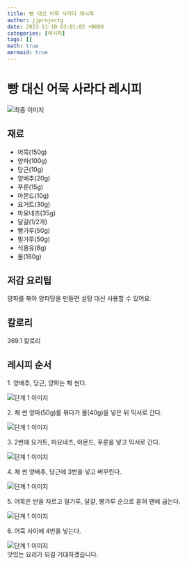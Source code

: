 ```yaml
---
title: 빵 대신 어묵 사라다 레시피
author: jjprojectg
date: 2023-11-10 03:01:02 +0000
categories: [레시피]
tags: []
math: true
mermaid: true
---
```

<meta name="og:type" content="website" />
<meta charset="UTF-8">
<div class="header">
<h1>빵 대신 어묵 사라다 레시피</h1>
</div>

<div class="container my-4">
<div class="row">
<div class="col-12 col-md-6">
<div class="recipe-image">
<img src="http://www.foodsafetykorea.go.kr/uploadimg/cook/10_01120_2.png" class="step-image" alt="최종 이미지">
</div>
</div>
<div class="col-12 col-md-6">
<div class="ingredients">
<h2>재료</h2>
<ul class='card'>
<li> 어묵(150g) </li>
<li>  양파(100g) </li>
<li>  당근(10g) </li>
<li> 양배추(20g) </li>
<li>  푸룬(15g) </li>
<li>  아몬드(10g) </li>
<li> 요거트(30g) </li>
<li>  마요네즈(35g) </li>
<li>  달걀(1/2개) </li>
<li> 빵가루(50g) </li>
<li>  밀가루(50g) </li>
<li>  식용유(8g) </li>
<li> 물(180g) </li>

</ul>
</div>
</div>
<div class="col-12 col-md-6">
<div class="ingredients">
<h2>저감 요리팁</h2>
<div class='card'> 
<p >
양파를 볶아 양파당을 만들면 설탕 대신 사용할 수 있어요.
</p>
</div>
</div>
<div class="ingredients">
<h2>칼로리</h2>
<div class='card'> 
<p>
369.1 칼로리
</p>
</div>
</div>
</div>
</div>

<h2 class="my-4">레시피 순서</h2>
<div class="card recipe-card">
<div class="card-body recipe-stesp">
<p class="card-text step-description">1. 양배추, 당근, 양파는 채 썬다.</p>
<img src="http://www.foodsafetykorea.go.kr/uploadimg/cook/20_01120_1.JPG" alt="단계 1 이미지" class="step-image">
</div>
</div>

<div class="card recipe-card">
<div class="card-body recipe-stesp">
<p class="card-text step-description">2. 채 썬 양파(50g)를 볶다가 물(40g)을 넣은 뒤 믹서로 간다.</p>
<img src="http://www.foodsafetykorea.go.kr/uploadimg/cook/20_01120_2.JPG" alt="단계 1 이미지" class="step-image">
</div>
</div>

<div class="card recipe-card">
<div class="card-body recipe-stesp">
<p class="card-text step-description">3. 2번에 요거트, 마요네즈, 아몬드, 푸룬을 넣고 믹서로 간다.</p>
<img src="http://www.foodsafetykorea.go.kr/uploadimg/cook/20_01120_3.JPG" alt="단계 1 이미지" class="step-image">
</div>
</div>

<div class="card recipe-card">
<div class="card-body recipe-stesp">
<p class="card-text step-description">4. 채 썬 양배추, 당근에 3번을 넣고 버무린다.</p>
<img src="http://www.foodsafetykorea.go.kr/uploadimg/cook/20_01120_4.JPG" alt="단계 1 이미지" class="step-image">
</div>
</div>

<div class="card recipe-card">
<div class="card-body recipe-stesp">
<p class="card-text step-description">5. 어묵은 반을 자르고 밀가루, 달걀, 빵가루 순으로 묻혀 팬에 굽는다.</p>
<img src="http://www.foodsafetykorea.go.kr/uploadimg/cook/20_01120_5.JPG" alt="단계 1 이미지" class="step-image">
</div>
</div>

<div class="card recipe-card">
<div class="card-body recipe-stesp">
<p class="card-text step-description">6. 어묵 사이에 4번을 넣는다.</p>
<img src="http://www.foodsafetykorea.go.kr/uploadimg/cook/20_01120_6.JPG" alt="단계 1 이미지" class="step-image">
</div>
</div>


</div>
맛있는 요리가 되길 기대하겠습니다.
